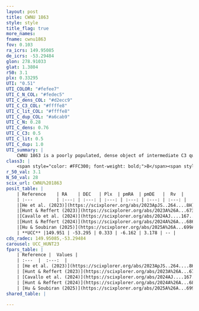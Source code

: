 ```yaml
---
layout: post
title: CWNU 1863
style: style
title_flag: true
more_names: 
fname: cwnu1863
fov: 0.103
ra_icrs: 149.95085
de_icrs: -53.29484
glon: 278.91033
glat: 1.3804
r50: 3.1
plx: 0.33295
UTI: "0.51"
UTI_COLOR: "#fefee7"
UTI_C_N_COL: "#fedec5"
UTI_C_dens_COL: "#d2ecc9"
UTI_C_C3_COL: "#ffffe8"
UTI_C_lit_COL: "#ffffe8"
UTI_C_dup_COL: "#a6cab9"
UTI_C_N: 0.28
UTI_C_dens: 0.76
UTI_C_C3: 0.5
UTI_C_lit: 0.5
UTI_C_dup: 1.0
UTI_summary: |
    CWNU 1863 is a poorly populated, dense object of intermediate C3 quality. It was recently reported but it is moderately studied in the literature.
class3: |
    <span style="color: #FFC300; font-weight: bold;">B</span><span style="color: #FFC300; font-weight: bold;">B</span>
r_50_val: 3.1
N_50_val: 28
scix_url: CWNU%201863
posit_table: |
    | Reference    | RA    | DEC   | Plx  | pmRA  | pmDE   |  Rv  |
    | :---         | :---: | :---: | :---: | :---: | :---: | :---: |
    |[He et al. (2023)](https://scixplorer.org/abs/2023ApJS..264....8H) | 149.949 | -53.289 | 0.352 | -6.151 | 3.166 | -- |
    |[Hunt & Reffert (2023)](https://scixplorer.org/abs/2023A%26A...673A.114H) | 149.957 | -53.284 | 0.319 | -6.198 | 3.184 | -- |
    |[Cavallo et al. (2024)](https://scixplorer.org/abs/2024AJ....167...12C) | 149.942 | -53.287 | 0.322 | -- | -- | -- |
    |[Hunt & Reffert (2024)](https://scixplorer.org/abs/2024A%26A...686A..42H) | 149.957 | -53.284 | 0.319 | -6.198 | 3.184 | -- |
    |[Hu & Soubiran (2025)](https://scixplorer.org/abs/2025A%26A...699A.246H) | 149.942 | -53.287 | -- | -- | -- | -- |
    | **UCC** |149.951 | -53.295 | 0.333 | -6.162 | 3.178 | -- | 
cds_radec: 149.95085,-53.29484
carousel: UCC_HUNT23
fpars_table: |
    | Reference |  Values |
    | :---  |  :---:  |
    | [He et al. (2023)](https://scixplorer.org/abs/2023ApJS..264....8H) | `A0=1.55, m-M=12.05, logAge=8.55` |
    | [Hunt & Reffert (2023)](https://scixplorer.org/abs/2023A%26A...673A.114H) | `AV50=1.612, diffAV50=0.952, MOD50=12.206, logAge50=8.472` |
    | [Cavallo et al. (2024)](https://scixplorer.org/abs/2024AJ....167...12C) | `AV50=0.93, dMod50=11.96, logAge50=8.96, [Fe/H]50=0.45` |
    | [Hunt & Reffert (2024)](https://scixplorer.org/abs/2024A%26A...686A..42H) | `MassJ=306.754` |
    | [Hu & Soubiran (2025)](https://scixplorer.org/abs/2025A%26A...699A.246H) | `MA22=-0.09, MA23f=-0.39, MZ23=-0.36, MK24=-0.19, MF24=-0.26` |
shared_table: |
    
---
```

